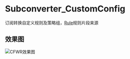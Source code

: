 # Subconverter_CustomConfig
订阅转换自定义规则及策略组，[Rule](https://github.com/ACL4SSR/ACL4SSR)规则片段来源


## 效果图
![CFWR效果图](https://s1.ax1x.com/2020/04/18/Jny9gJ.png)

